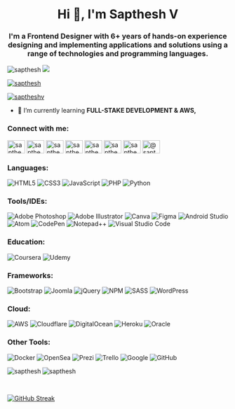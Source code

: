 <h1 align="center">Hi 👋, I'm Sapthesh V</h1>
<h3 align="center">I'm a Frontend Designer with 6+ years of hands-on experience designing and implementing applications and solutions using a range of technologies and programming languages.</h3>



<p align="left"> <img src="https://komarev.com/ghpvc/?username=sapthesh&label=Profile%20views&color=0e75b6&style=flat" alt="sapthesh" />  
  <img src="https://img.shields.io/badge/dynamic/json?color=brightgreen&label=followers&query=followers&url=https://api.github.com/users/sapthesh" /> </p>

<p align="left"> <a href="https://github.com/sapthesh"><img src="https://github-profile-trophy.vercel.app/?username=sapthesh&theme=darkhub&column=-1&margin-w=10&no-bg=true" alt="sapthesh" /></a> </p>

<p align="left"> <a href="https://twitter.com/saptheshv" target="blank"><img src="https://img.shields.io/twitter/follow/saptheshv?logo=twitter&style=for-the-badge" alt="saptheshv" /></a> </p>

- 🌱 I’m currently learning **FULL-STAKE DEVELOPMENT & AWS,**

<h3 align="left">Connect with me:</h3>
<p align="left">
<a href="https://codepen.io/sapthesh" target="blank"><img align="center" src="https://raw.githubusercontent.com/rahuldkjain/github-profile-readme-generator/master/src/images/icons/Social/codepen.svg" alt="sapthesh" height="30" width="40" /></a>
<a href="https://dev.to/sapthesh" target="blank"><img align="center" src="https://raw.githubusercontent.com/rahuldkjain/github-profile-readme-generator/master/src/images/icons/Social/devto.svg" alt="sapthesh" height="30" width="40" /></a>
<a href="https://twitter.com/saptheshv" target="blank"><img align="center" src="https://raw.githubusercontent.com/rahuldkjain/github-profile-readme-generator/master/src/images/icons/Social/twitter.svg" alt="saptheshv" height="30" width="40" /></a>
<a href="https://linkedin.com/in/saptheshv" target="blank"><img align="center" src="https://raw.githubusercontent.com/rahuldkjain/github-profile-readme-generator/master/src/images/icons/Social/linked-in-alt.svg" alt="saptheshv" height="30" width="40" /></a>
<a href="https://fb.com/saptheshv" target="blank"><img align="center" src="https://raw.githubusercontent.com/rahuldkjain/github-profile-readme-generator/master/src/images/icons/Social/facebook.svg" alt="saptheshv" height="30" width="40" /></a>
<a href="https://instagram.com/saptheshv" target="blank"><img align="center" src="https://raw.githubusercontent.com/rahuldkjain/github-profile-readme-generator/master/src/images/icons/Social/instagram.svg" alt="saptheshv" height="30" width="40" /></a>
<a href="https://dribbble.com/sapthesh" target="blank"><img align="center" src="https://raw.githubusercontent.com/rahuldkjain/github-profile-readme-generator/master/src/images/icons/Social/dribbble.svg" alt="sapthesh" height="30" width="40" /></a>
<a href="https://medium.com/@sapthesh" target="blank"><img align="center" src="https://raw.githubusercontent.com/rahuldkjain/github-profile-readme-generator/master/src/images/icons/Social/medium.svg" alt="@sapthesh" height="30" width="40" /></a>
</p>


<h3 align="left">Languages:</h3>

![HTML5](https://img.shields.io/badge/html5-%23E34F26.svg?style=for-the-badge&logo=html5&logoColor=white)
![CSS3](https://img.shields.io/badge/css3-%231572B6.svg?style=for-the-badge&logo=css3&logoColor=white)
![JavaScript](https://img.shields.io/badge/javascript-%23323330.svg?style=for-the-badge&logo=javascript&logoColor=%23F7DF1E)
![PHP](https://img.shields.io/badge/php-%23777BB4.svg?style=for-the-badge&logo=php&logoColor=white)
![Python](https://img.shields.io/badge/python-3670A0?style=for-the-badge&logo=python&logoColor=ffdd54)

<h3 align="left">Tools/IDEs:</h3>

![Adobe Photoshop](https://img.shields.io/badge/adobe%20photoshop-%2331A8FF.svg?style=for-the-badge&logo=adobe%20photoshop&logoColor=white)
![Adobe Illustrator](https://img.shields.io/badge/adobe%20illustrator-%23FF9A00.svg?style=for-the-badge&logo=adobe%20illustrator&logoColor=white) 
![Canva](https://img.shields.io/badge/Canva-%2300C4CC.svg?style=for-the-badge&logo=Canva&logoColor=white)
![Figma](https://img.shields.io/badge/figma-%23F24E1E.svg?style=for-the-badge&logo=figma&logoColor=white)
![Android Studio](https://img.shields.io/badge/Android%20Studio-3DDC84.svg?style=for-the-badge&logo=android-studio&logoColor=white)
![Atom](https://img.shields.io/badge/Atom-%2366595C.svg?style=for-the-badge&logo=atom&logoColor=white)
![CodePen](https://img.shields.io/badge/CodePen-white?style=for-the-badge&logo=codepen&logoColor=black)
![Notepad++](https://img.shields.io/badge/Notepad++-90E59A.svg?style=for-the-badge&logo=notepad%2b%2b&logoColor=black)
![Visual Studio Code](https://img.shields.io/badge/Visual%20Studio%20Code-0078d7.svg?style=for-the-badge&logo=visual-studio-code&logoColor=white)

<h3 align="left">Education:</h3>

![Coursera](https://img.shields.io/badge/Coursera-%230056D2.svg?style=for-the-badge&logo=Coursera&logoColor=white)
![Udemy](https://img.shields.io/badge/Udemy-A435F0?style=for-the-badge&logo=Udemy&logoColor=white)

<h3 align="left">Frameworks:</h3>

![Bootstrap](https://img.shields.io/badge/bootstrap-%23563D7C.svg?style=for-the-badge&logo=bootstrap&logoColor=white)
![Joomla](https://img.shields.io/badge/joomla-%235091CD.svg?style=for-the-badge&logo=joomla&logoColor=white)
![jQuery](https://img.shields.io/badge/jquery-%230769AD.svg?style=for-the-badge&logo=jquery&logoColor=white)
![NPM](https://img.shields.io/badge/NPM-%23000000.svg?style=for-the-badge&logo=npm&logoColor=white)
![SASS](https://img.shields.io/badge/SASS-hotpink.svg?style=for-the-badge&logo=SASS&logoColor=white)
![WordPress](https://img.shields.io/badge/WordPress-%23117AC9.svg?style=for-the-badge&logo=WordPress&logoColor=white)

<h3 align="left">Cloud:</h3>

![AWS](https://img.shields.io/badge/AWS-%23FF9900.svg?style=for-the-badge&logo=amazon-aws&logoColor=white)
![Cloudflare](https://img.shields.io/badge/Cloudflare-F38020?style=for-the-badge&logo=Cloudflare&logoColor=white)
![DigitalOcean](https://img.shields.io/badge/DigitalOcean-%230167ff.svg?style=for-the-badge&logo=digitalOcean&logoColor=white)
![Heroku](https://img.shields.io/badge/heroku-%23430098.svg?style=for-the-badge&logo=heroku&logoColor=white)
![Oracle](https://img.shields.io/badge/Oracle-F80000?style=for-the-badge&logo=oracle&logoColor=white)

<h3 align="left">Other Tools:</h3>

![Docker](https://img.shields.io/badge/docker-%230db7ed.svg?style=for-the-badge&logo=docker&logoColor=white)
![OpenSea](https://img.shields.io/badge/OpenSea-%232081E2.svg?style=for-the-badge&logo=opensea&logoColor=white)
![Prezi](https://img.shields.io/badge/Prezi-%23000000.svg?style=for-the-badge&logo=Prezi&logoColor=white)
![Trello](https://img.shields.io/badge/Trello-%23026AA7.svg?style=for-the-badge&logo=Trello&logoColor=white)
![Google](https://img.shields.io/badge/google-4285F4?style=for-the-badge&logo=google&logoColor=white)
![GitHub](https://img.shields.io/badge/github-%23121011.svg?style=for-the-badge&logo=github&logoColor=white)


<p><img align="left" src="https://github-readme-stats.vercel.app/api?username=sapthesh&show_icons=true&locale=en" alt="sapthesh" /></p>
<p><img src="https://github-readme-stats.vercel.app/api/top-langs?username=sapthesh&show_icons=true&locale=en&layout=compact" alt="sapthesh" /></p>

<p>&nbsp;</p>

[![GitHub Streak](https://streak-stats.demolab.com?user=sapthesh&date_format=M%20j%5B%2C%20Y%5D)](https://git.io/streak-stats)

